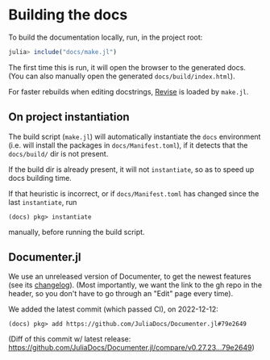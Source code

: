 # Building the docs

To build the documentation locally, run, in the project root:
```julia
julia> include("docs/make.jl")
```
The first time this is run, it will open the browser to the generated docs.\
(You can also manually open the generated `docs/build/index.html`).

For faster rebuilds when editing docstrings, [Revise] is loaded by `make.jl`.

[Revise]: https://timholy.github.io/Revise.jl


## On project instantiation

The build script (`make.jl`) will automatically instantiate the `docs` environment (i.e. will install the packages in `docs/Manifest.toml`), if it detects that the `docs/build/` dir is not present.

If the build dir is already present, it will not `instantiate`, so as to speed up docs building time.

If that heuristic is incorrect, or if `docs/Manifest.toml` has changed since the last `instantiate`, run
```
(docs) pkg> instantiate
```
manually, before running the build script.

## Documenter.jl

We use an unreleased version of Documenter, to get the newest features (see its [changelog]). (Most importantly, we want the link to the gh repo in the header, so you don't have to go through an "Edit" page every time).

We added the latest commit (which passed CI), on 2022-12-12:

    (docs) pkg> add https://github.com/JuliaDocs/Documenter.jl#79e2649

(Diff of this commit w/ latest release: https://github.com/JuliaDocs/Documenter.jl/compare/v0.27.23...79e2649)

[changelog]: https://github.com/JuliaDocs/Documenter.jl/blob/master/CHANGELOG.md
